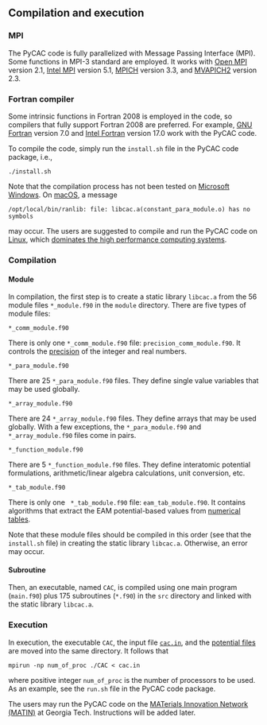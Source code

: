 ## Compilation and execution

### MPI

The PyCAC code is fully parallelized with Message Passing Interface (MPI). Some functions in MPI-3 standard are employed. It works with [Open MPI](https://www.open-mpi.org) version 2.1, [Intel MPI](https://software.intel.com/en-us/intel-mpi-library) version 5.1, [MPICH](https://www.mpich.org) version 3.3, and [MVAPICH2](http://mvapich.cse.ohio-state.edu) version 2.3.

### Fortran compiler

Some intrinsic functions in Fortran 2008 is employed in the code, so compilers that fully support Fortran 2008 are preferred. For example, [GNU Fortran](https://gcc.gnu.org/fortran) version 7.0 and [Intel Fortran](https://software.intel.com/en-us/fortran-compilers) version 17.0 work with the PyCAC code.

To compile the code, simply run the `install.sh` file in the PyCAC code package, i.e.,

	./install.sh

Note that the compilation process has not been tested on [Microsoft Windows](https://en.wikipedia.org/wiki/Microsoft_Windows). On [macOS](https://en.wikipedia.org/wiki/MacOS), a message

	/opt/local/bin/ranlib: file: libcac.a(constant_para_module.o) has no symbols

may occur. The users are suggested to compile and run the PyCAC code on [Linux](https://en.wikipedia.org/wiki/Linux), which [dominates the high performance computing systems](https://en.wikipedia.org/wiki/TOP500).

### Compilation

#### Module

In compilation, the first step is to create a static library `libcac.a` from the 56 module files `*_module.f90` in the `module` directory. There are five types of module files:

	*_comm_module.f90

There is only one `*_comm_module.f90` file: `precision_comm_module.f90`. It controls the [precision](../chapter3/precision.md) of the integer and real numbers.

	*_para_module.f90
	
There are 25 `*_para_module.f90` files. They define single value variables that may be used globally.

	*_array_module.f90

There are 24 `*_array_module.f90` files. They define arrays that may be used globally. With a few exceptions, the `*_para_module.f90` and `*_array_module.f90` files come in pairs.

	*_function_module.f90

There are 5 `*_function_module.f90` files. They define interatomic potential formulations, arithmetic/linear algebra calculations, unit conversion, etc.

	*_tab_module.f90

There is only one `	*_tab_module.f90` file: `eam_tab_module.f90`. It contains algorithms that extract the EAM potential-based values from [numerical tables](../chapter3/input.md).

Note that these module files should be compiled in this order (see that the `install.sh` file) in creating the static library `libcac.a`. Otherwise, an error may occur.

#### Subroutine

Then, an executable, named `CAC`, is compiled using one main program (`main.f90`) plus 175 subroutines (`*.f90`) in the `src` directory and linked with the static library `libcac.a`.

### Execution

In execution, the executable `CAC`, the input file [`cac.in`](../chapter5/README.md), and the [potential files](../chapter3/input.md) are moved into the same directory. It follows that

	mpirun -np num_of_proc ./CAC < cac.in
	
where positive integer `num_of_proc` is the number of processors to be used. As an example, see the `run.sh` file in the PyCAC code package.

The users may run the PyCAC code on the [MATerials Innovation Network (MATIN)](https://matin.gatech.edu) at Georgia Tech. Instructions will be added later.